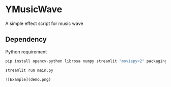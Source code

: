 # YMusicWave
A simple effect script for music wave


## Dependency

Python requirement

```python
pip install opencv-python librosa numpy streamlit "moviepy<2" packaging

streamlit run main.py

![Example](demo.png)
